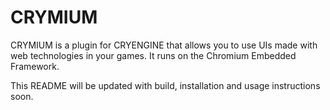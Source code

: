 # CRYMIUM

CRYMIUM is a plugin for CRYENGINE that allows you to use UIs made with web technologies in your games. It runs on the Chromium Embedded Framework.

This README will be updated with build, installation and usage instructions soon.